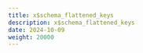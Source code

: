 ```yaml
---
title: x$schema_flattened_keys
description: x$schema_flattened_keys
date: 2024-10-09
weight: 20000
---
```

<style>
th, td {
  border: 1px solid rgb(190, 190, 190);
}
</style>
